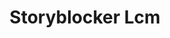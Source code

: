 ---
title: Storyblocker Lcm
emoji: 🏃
colorFrom: green
colorTo: indigo
sdk: gradio
sdk_version: 4.10.0
app_file: main.py
pinned: false
license: wtfpl
---